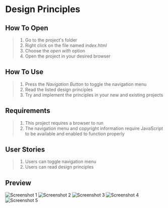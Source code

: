 # Design Principles

## How To Open
> 1. Go to the project's folder
> 2. Right click on the file named _index.html_
> 3. Choose the _open with_ option
> 4. Open the project in your desired browser

## How To Use
> 1. Press the _Navigation Button_ to toggle the navigation menu
> 2. Read the listed design principles
> 3. Try and implement the principles in your new and existing projects

## Requirements
> 1. This project requires a browser to run
> 2. The navigation menu and copyright information require JavaScript to be available and enabled to function properly

## User Stories
> 1. Users can toggle navigation menu
> 1. Users can read design principles

## Preview
![Screenshot 1](./img/screenshot1.png)
![Screenshot 2](./img/screenshot2.png)
![Screenshot 3](./img/screenshot3.png)
![Screenshot 4](./img/screenshot4.png)
![Screenshot 5](./img/screenshot5.png)